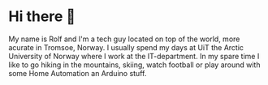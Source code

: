 # Hi there :wave:

My name is Rolf and I'm a tech guy located on top of the world, more acurate in Tromsoe, Norway. I usually spend my days at UiT the Arctic University of Norway where I work at the IT-department. In my spare time I like to go hiking in the mountains, skiing, watch football or play around with some Home Automation an Arduino stuff.
